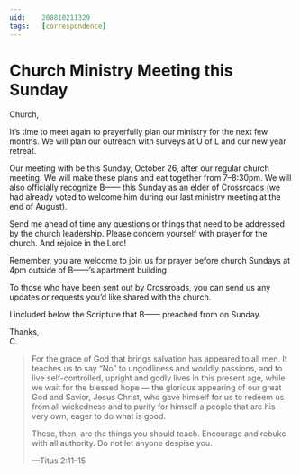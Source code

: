 ```yaml
---
uid:	200810211329
tags:	[correspondence]
---
```

  
# Church Ministry Meeting this Sunday

Church,

It’s time to meet again to prayerfully plan our ministry for the next few months. We will plan our outreach with surveys at U of L and our new year retreat.

Our meeting with be this Sunday, October 26, after our regular church meeting. We will make these plans and eat together from 7–8:30pm. We will also officially recognize B—— this Sunday as an elder of Crossroads (we had already voted to welcome him during our last ministry meeting at the end of August).

Send me ahead of time any questions or things that need to be addressed by the church leadership. Please concern yourself with prayer for the church. And rejoice in the Lord!

Remember, you are welcome to join us for prayer before church Sundays at 4pm outside of B——’s apartment building.

To those who have been sent out by Crossroads, you can send us any updates or requests you’d like shared with the church.

I included below the Scripture that B—— preached from on Sunday.

Thanks,  
C.

> For the grace of God that brings salvation has appeared to all men. It teaches us to say “No” to ungodliness and worldly passions, and to live self-controlled, upright and godly lives in this present age, while we wait for the blessed hope — the glorious appearing of our great God and Savior, Jesus Christ, who gave himself for us to redeem us from all wickedness and to purify for himself a people that are his very own, eager to do what is good.
> 
> These, then, are the things you should teach. Encourage and rebuke with all authority. Do not let anyone despise you.
> 
> —Titus 2:11–15
